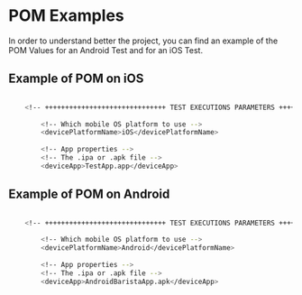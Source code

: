 # POM Examples

In order to understand better the project, you can find an example of the POM Values for an Android Test and for an iOS Test. 

## Example of POM on iOS
```bash

	<!-- ++++++++++++++++++++++++++++++ TEST EXECUTIONS PARAMETERS ++++++++++++++++++++++++++++++  -->
		
		<!-- Which mobile OS platform to use -->
		<devicePlatformName>iOS</devicePlatformName>
		
		<!-- App properties -->
		<!-- The .ipa or .apk file -->
		<deviceApp>TestApp.app</deviceApp>

```

## Example of POM on Android
```bash

	<!-- ++++++++++++++++++++++++++++++ TEST EXECUTIONS PARAMETERS ++++++++++++++++++++++++++++++  -->
		
		<!-- Which mobile OS platform to use -->
		<devicePlatformName>Android</devicePlatformName>
		
		<!-- App properties -->
		<!-- The .ipa or .apk file -->
		<deviceApp>AndroidBaristaApp.apk</deviceApp>

```